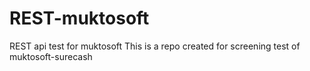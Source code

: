 # REST-muktosoft
REST api test for muktosoft
This is a repo created for screening test of muktosoft-surecash
